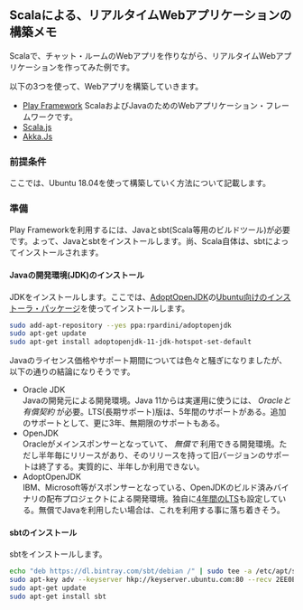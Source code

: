 ## Scalaによる、リアルタイムWebアプリケーションの構築メモ

Scalaで、チャット・ルームのWebアプリを作りながら、リアルタイムWebアプリケーションを作ってみた例です。

以下の3つを使って、Webアプリを構築していきます。
* [Play Framework](https://www.playframework.com/)
  ScalaおよびJavaのためのWebアプリケーション・フレームワークです。
* [Scala.js](https://www.scala-js.org/)
* [Akka.Js](https://github.com/akka-js/akka.js)

### 前提条件

ここでは、Ubuntu 18.04を使って構築していく方法について記載します。

### 準備

Play Frameworkを利用するには、Javaとsbt(Scala等用のビルドツール)が必要です。よって、Javaとsbtをインストールします。尚、Scala自体は、sbtによってインストールされます。

#### Javaの開発環境(JDK)のインストール

JDKをインストールします。ここでは、[AdoptOpenJDK](https://adoptopenjdk.net/)の[Ubuntu向けのインストーラ・パッケージ](https://github.com/rpardini/adoptopenjdk-deb-installer)を使ってインストールします。

```bash
sudo add-apt-repository --yes ppa:rpardini/adoptopenjdk
sudo apt-get update
sudo apt-get install adoptopenjdk-11-jdk-hotspot-set-default
```

Javaのライセンス価格やサポート期間については色々と騒ぎになりましたが、以下の通りの結論になりそうです。
* Oracle JDK  
  Javaの開発元による開発環境。Java 11からは実運用に使うには、 *Oracleと有償契約* が必要。LTS(長期サポート)版は、5年間のサポートがある。追加のサポートとして、更に3年、無期限のサポートもある。
* OpenJDK  
  Oracleがメインスポンサーとなっていて、 *無償で* 利用できる開発環境。ただし半年毎にリリースがあり、そのリリースを持って旧バージョンのサポートは終了する。実質的に、半年しか利用できない。
* AdoptOpenJDK  
  IBM、Microsoft等がスポンサーとなっている、OpenJDKのビルド済みバイナリの配布プロジェクトによる開発環境。独自に[4年間のLTS](https://adoptopenjdk.net/support.html#roadmap)も設定している。無償でJavaを利用したい場合は、これを利用する事に落ち着きそう。

#### sbtのインストール

sbtをインストールします。

```bash
echo "deb https://dl.bintray.com/sbt/debian /" | sudo tee -a /etc/apt/sources.list.d/sbt.list
sudo apt-key adv --keyserver hkp://keyserver.ubuntu.com:80 --recv 2EE0EA64E40A89B84B2DF73499E82A75642AC823
sudo apt-get update
sudo apt-get install sbt
```

